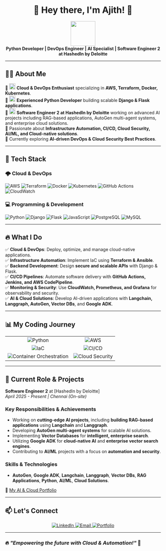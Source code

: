 <h1 align="center">🚀 Hey there, I'm Ajith! 👋</h1>
<p align="center">
  <img src="https://media.giphy.com/media/hvRJCLFzcasrR4ia7z/giphy.gif" width="80"/>
  <br>
  <b>Python Developer | DevOps Engineer | AI Specialist | Software Engineer 2 at HashedIn by Deloitte</b>
</p>

---

## 👨‍💻 About Me
🔹 <img src="https://media.giphy.com/media/l0MYt5jPR6QX5pnqM/giphy.gif" width="20"/> **Cloud & DevOps Enthusiast** specializing in **AWS, Terraform, Docker, Kubernetes**.  
🔹 <img src="https://media.giphy.com/media/l0MYt5jPR6QX5pnqM/giphy.gif" width="20"/> **Experienced Python Developer** building scalable **Django & Flask applications**.  
🔹 <img src="https://media.giphy.com/media/l0MYt5jPR6QX5pnqM/giphy.gif" width="20"/> **Software Engineer 2 at HashedIn by Deloitte** working on advanced AI projects including RAG-based applications, AutoGen multi-agent systems, and enterprise cloud solutions.  
🔹 Passionate about **Infrastructure Automation, CI/CD, Cloud Security, AI/ML, and Cloud-native solutions**.  
🔹 Currently exploring **AI-driven DevOps & Cloud Security Best Practices**.

---

## 🚀 Tech Stack
### 🌩️ Cloud & DevOps
![AWS](https://img.shields.io/badge/AWS-232F3E?style=for-the-badge&logo=amazon-aws&logoColor=white)
![Terraform](https://img.shields.io/badge/Terraform-7B42BC?style=for-the-badge&logo=terraform&logoColor=white)
![Docker](https://img.shields.io/badge/Docker-2496ED?style=for-the-badge&logo=docker&logoColor=white)
![Kubernetes](https://img.shields.io/badge/Kubernetes-326CE5?style=for-the-badge&logo=kubernetes&logoColor=white)
![GitHub Actions](https://img.shields.io/badge/GitHub_Actions-2088FF?style=for-the-badge&logo=github-actions&logoColor=white)
![CloudWatch](https://img.shields.io/badge/AWS_CloudWatch-FF9900?style=for-the-badge&logo=amazonaws&logoColor=white)

### 💻 Programming & Development
![Python](https://img.shields.io/badge/Python-3776AB?style=for-the-badge&logo=python&logoColor=white)
![Django](https://img.shields.io/badge/Django-092E20?style=for-the-badge&logo=django&logoColor=white)
![Flask](https://img.shields.io/badge/Flask-000000?style=for-the-badge&logo=flask&logoColor=white)
![JavaScript](https://img.shields.io/badge/JavaScript-F7DF1E?style=for-the-badge&logo=javascript&logoColor=black)
![PostgreSQL](https://img.shields.io/badge/PostgreSQL-316192?style=for-the-badge&logo=postgresql&logoColor=white)
![MySQL](https://img.shields.io/badge/MySQL-005C84?style=for-the-badge&logo=mysql&logoColor=white)

---

## 🔥 What I Do
✅ **Cloud & DevOps**: Deploy, optimize, and manage cloud-native applications.  
✅ **Infrastructure Automation**: Implement IaC using **Terraform & Ansible**.  
✅ **Backend Development**: Design **secure and scalable APIs** with Django & Flask.  
✅ **CI/CD Pipelines**: Automate software delivery with **GitHub Actions, Jenkins, and AWS CodePipeline**.  
✅ **Monitoring & Security**: Use **CloudWatch, Prometheus, and Grafana** for observability and security.  
✅ **AI & Cloud Solutions**: Develop AI-driven applications with **Langchain, Langgraph, AutoGen, Vector DBs**, and **Google ADK**.

---

## 📊 My Coding Journey
<p align="center">
  <table>
    <tr>
      <td align="center">
        <img src="https://img.shields.io/badge/Python-Advanced-success?style=for-the-badge&logo=python" alt="Python"/>
      </td>
      <td align="center">
        <img src="https://img.shields.io/badge/AWS-Expert-success?style=for-the-badge&logo=amazon-aws" alt="AWS"/>
      </td>
    </tr>
    <tr>
      <td align="center">
        <img src="https://img.shields.io/badge/IaC-Advanced-success?style=for-the-badge&logo=terraform" alt="IaC"/>
      </td>
      <td align="center">
        <img src="https://img.shields.io/badge/CI/CD-Expert-success?style=for-the-badge&logo=github-actions" alt="CI/CD"/>
      </td>
    </tr>
    <tr>
      <td align="center">
        <img src="https://img.shields.io/badge/Container_Orchestration-Advanced-success?style=for-the-badge&logo=kubernetes" alt="Container Orchestration"/>
      </td>
      <td align="center">
        <img src="https://img.shields.io/badge/Cloud_Security-Intermediate-yellow?style=for-the-badge&logo=cloudflare" alt="Cloud Security"/>
      </td>
    </tr>
  </table>
</p>

---

## 🚀 Current Role & Projects
**Software Engineer 2** at [HashedIn by Deloitte]  
_April 2025 - Present | Chennai (On-site)_

### Key Responsibilities & Achievements
- Working on **cutting-edge AI projects**, including **building RAG-based applications** using **Langchain** and **Langgraph**.
- Developing **AutoGen multi-agent systems** for scalable AI solutions.
- Implementing **Vector Databases** for **intelligent, enterprise search**.
- Utilizing **Google ADK** for **cloud-native AI** and **enterprise vector search engines**.
- Contributing to **AI/ML** projects with a focus on **automation and security**.

### Skills & Technologies
- **AutoGen**, **Google ADK**, **Langchain**, **Langgraph**, **Vector DBs**, **RAG Applications**, **Python**, **AI/ML**, **Cloud Solutions**.

🔗 [My AI & Cloud Portfolio](https://ajith-crafts-ai-cloud.lovable.app/)

---

## 📫 Let's Connect
<p align="center">
  <a href="https://www.linkedin.com/in/ajithkumar2109">
    <img src="https://img.shields.io/badge/LinkedIn-AjithKumar-blue?style=for-the-badge&logo=linkedin" alt="LinkedIn">
  </a>
  <a href="mailto:ajithkumar63073@gmail.com">
    <img src="https://img.shields.io/badge/Email-ajithkumar63073@gmail.com-red?style=for-the-badge&logo=gmail" alt="Email">
  </a>
  <a href="https://ajithkumarportfolio21.netlify.app">
    <img src="https://img.shields.io/badge/Portfolio-ajith.dev-green?style=for-the-badge&logo=web" alt="Portfolio">
  </a>
</p>

---

### 🔥 *"Empowering the future with Cloud & Automation!"* 🚀
